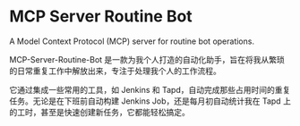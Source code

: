 # MCP Server Routine Bot

A Model Context Protocol (MCP) server for routine bot operations.

MCP-Server-Routine-Bot 是一款为我个人打造的自动化助手，旨在将我从繁琐的日常重复工作中解放出来，专注于处理我个人的工作流程。

它通过集成一些常用的工具，如 Jenkins 和 Tapd，自动完成那些占用时间的重复任务。无论是在下班前自动构建 Jenkins Job，还是每月初自动统计我在 Tapd 上的工时，甚至是快速创建新任务，它都能轻松搞定。
